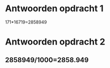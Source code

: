 # Antwoorden opdracht 1

171*16719=2858949

# Antwoorden opdracht 2

2858949/1000=2858.949
-------------------------------------